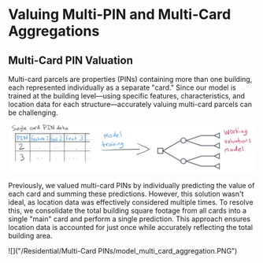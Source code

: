 # Valuing Multi-PIN and Multi-Card Aggregations

## Multi-Card PIN Valuation

Multi-card parcels are properties (PINs) containing more than one building, each represented individually
as a separate "card." Since our model is trained at the building level—using specific features, characteristics,
and location data for each structure—accurately valuing multi-card parcels can be challenging.

![](<Residential/Multi-Card%20PINs/model_single_card_assumption.PNG>)

Previously, we valued multi-card PINs by individually predicting the value of each card and summing these
predictions. However, this solution wasn't ideal, as location data was effectively considered multiple
times. To resolve this, we consolidate the total building square footage from all cards into a single "main"
card and perform a single prediction. This approach ensures location data is accounted for just once while
accurately reflecting the total building area.

![]("/Residential/Multi-Card PINs/model_multi_card_aggregation.PNG")
